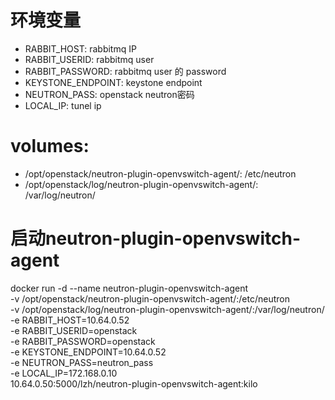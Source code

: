 # 环境变量
- RABBIT_HOST: rabbitmq IP
- RABBIT_USERID: rabbitmq user
- RABBIT_PASSWORD: rabbitmq user 的 password
- KEYSTONE_ENDPOINT: keystone endpoint
- NEUTRON_PASS: openstack neutron密码
- LOCAL_IP: tunel ip

# volumes:
- /opt/openstack/neutron-plugin-openvswitch-agent/: /etc/neutron
- /opt/openstack/log/neutron-plugin-openvswitch-agent/: /var/log/neutron/

# 启动neutron-plugin-openvswitch-agent
docker run -d --name neutron-plugin-openvswitch-agent \
    -v /opt/openstack/neutron-plugin-openvswitch-agent/:/etc/neutron \
    -v /opt/openstack/log/neutron-plugin-openvswitch-agent/:/var/log/neutron/ \
    -e RABBIT_HOST=10.64.0.52 \
    -e RABBIT_USERID=openstack \
    -e RABBIT_PASSWORD=openstack \
    -e KEYSTONE_ENDPOINT=10.64.0.52 \
    -e NEUTRON_PASS=neutron_pass \
    -e LOCAL_IP=172.168.0.10 \
    10.64.0.50:5000/lzh/neutron-plugin-openvswitch-agent:kilo